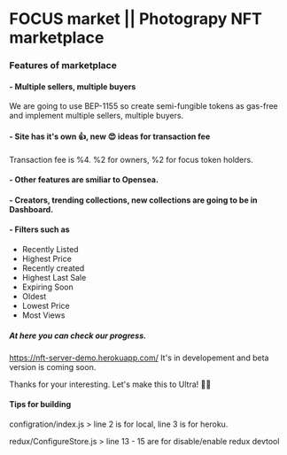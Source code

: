 # FOCUS market || Photograpy NFT marketplace

### Features of marketplace

#### - Multiple sellers, multiple buyers

We are going to use BEP-1155 so create semi-fungible tokens as gas-free and implement multiple sellers, multiple buyers.

#### - Site has it's own 👍, new 😍 ideas for transaction fee

Transaction fee is %4. %2 for owners, %2 for focus token holders.

#### - Other features are smiliar to Opensea.

#### - Creators, trending collections, new collections are going to be in Dashboard.

#### - Filters such as

- Recently Listed
- Highest Price
- Recently created
- Highest Last Sale
- Expiring Soon
- Oldest
- Lowest Price
- Most Views

##### At here you can check our progress.

https://nft-server-demo.herokuapp.com/
It's in developement and beta version is coming soon.

Thanks for your interesting. Let's make this to Ultra! 🤣😁

#### Tips for building

configration/index.js > line 2 is for local, line 3 is for heroku.

redux/ConfigureStore.js > line 13 - 15 are for disable/enable redux devtool
